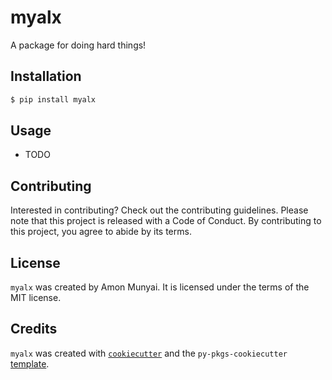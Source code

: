 # myalx

A package for doing hard things!

## Installation

```bash
$ pip install myalx
```

## Usage

- TODO

## Contributing

Interested in contributing? Check out the contributing guidelines. Please note that this project is released with a Code of Conduct. By contributing to this project, you agree to abide by its terms.

## License

`myalx` was created by Amon Munyai. It is licensed under the terms of the MIT license.

## Credits

`myalx` was created with [`cookiecutter`](https://cookiecutter.readthedocs.io/en/latest/) and the `py-pkgs-cookiecutter` [template](https://github.com/py-pkgs/py-pkgs-cookiecutter).
